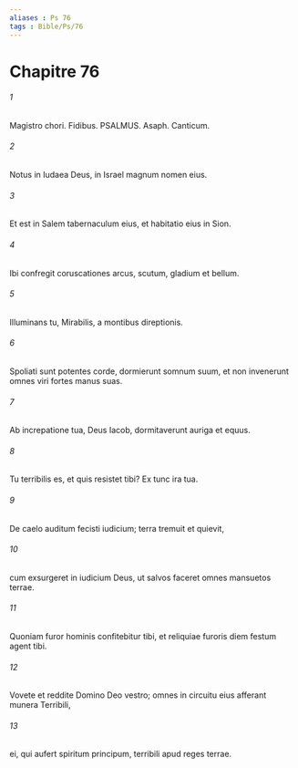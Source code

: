 ```yaml
---
aliases : Ps 76
tags : Bible/Ps/76
---
```


# Chapitre 76

###### 1
Magistro chori. Fidibus. PSALMUS. Asaph. Canticum.
###### 2
Notus in Iudaea Deus, in Israel magnum nomen eius.
###### 3
Et est in Salem tabernaculum eius, et habitatio eius in Sion.
###### 4
Ibi confregit coruscationes arcus, scutum, gladium et bellum.
###### 5
Illuminans tu, Mirabilis, a montibus direptionis.
###### 6
Spoliati sunt potentes corde, dormierunt somnum suum, et non invenerunt omnes viri fortes manus suas.
###### 7
Ab increpatione tua, Deus Iacob, dormitaverunt auriga et equus.
###### 8
Tu terribilis es, et quis resistet tibi? Ex tunc ira tua.
###### 9
De caelo auditum fecisti iudicium; terra tremuit et quievit,
###### 10
cum exsurgeret in iudicium Deus, ut salvos faceret omnes mansuetos terrae.
###### 11
Quoniam furor hominis confitebitur tibi, et reliquiae furoris diem festum agent tibi.
###### 12
Vovete et reddite Domino Deo vestro; omnes in circuitu eius afferant munera Terribili,
###### 13
ei, qui aufert spiritum principum, terribili apud reges terrae.
